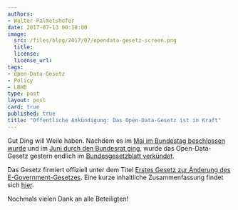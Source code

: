 ```yaml
---
authors: 
- Walter Palmetshofer
date: 2017-07-13 00:10:00
image:
  src: /files/blog/2017/07/opendata-gesetz-screen.png
  title: 
  license:
  license_url: 
tags:
- Open-Data-Gesetz
- Policy
- LBHB
type: post
layout: post
card: true
published: true
title: "Öffentliche Ankündigung: Das Open-Data-Gesetz ist in Kraft" 
---
```


Gut Ding will Weile haben. Nachdem es im [Mai im Bundestag beschlossen wurde](http://www.bundestag.de/mediathek?videoid=7111207#url=L21lZGlhdGhla292ZXJsYXk=&mod=mediathek) und im [Juni durch den Bundesrat ging](http://www.bundesrat.de/SharedDocs/TO/958/tagesordnung-958.html?cms_topNr=11#top-11), wurde das Open-Data-Gesetz gestern endlich im [Bundesgesetzblatt verkündet](http://www.bgbl.de/xaver/bgbl/start.xav?startbk=Bundesanzeiger_BGBl&jumpTo=bgbl117045.pdf). 

Das Gesetz firmiert offiziell unter dem Titel [Erstes Gesetz zur Änderung des E-Government-Gesetzes](https://github.com/okfde/okfn.de/blob/master/files/blog/2017/07/bgbl117s2206_75525.pdf). Eine kurze inhaltliche Zusammenfassung findet sich [hier](https://okfn.de/blog/2017/05/erfolg-odgesetz/). 

Nochmals vielen Dank an alle Beteiligten!
